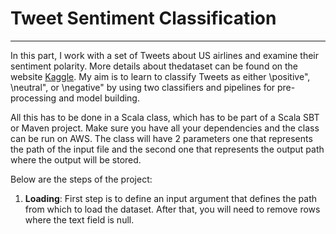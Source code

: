 # Tweet Sentiment Classification

----------

In this part, I work with a set of Tweets about US airlines and examine their sentiment polarity.
More details about thedataset can be found on the website [Kaggle](https://www.kaggle.com/crowdflower/twitter-airline-sentiment). My aim is to learn to classify Tweets
as either \positive", \neutral", or \negative" by using two classifiers and pipelines for pre-processing
and model building.

All this has to be done in a Scala class, which has to be part of a Scala SBT or Maven project. Make
sure you have all your dependencies and the class can be run on AWS. The class will have 2 parameters
one that represents the path of the input file and the second one that represents the output path
where the output will be stored.

Below are the steps of the project:

1. **Loading**: First step is to define an input argument that defines the path from which to load the dataset. After that, you will need to remove rows where the text field is null.